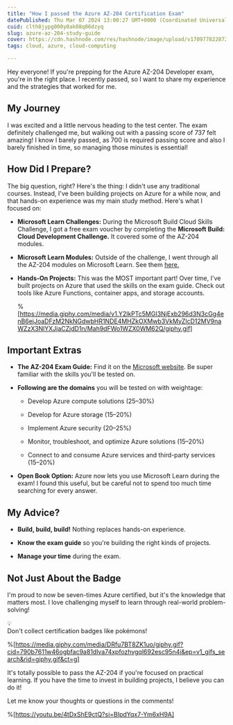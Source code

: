 ```yaml
---
title: "How I passed the Azure AZ-204 Certification Exam"
datePublished: Thu Mar 07 2024 13:00:27 GMT+0000 (Coordinated Universal Time)
cuid: clth8jypg000y0ak08q06dzyq
slug: azure-az-204-study-guide
cover: https://cdn.hashnode.com/res/hashnode/image/upload/v1709778228725/0a645f30-1c11-48aa-a408-edbc129d04eb.png
tags: cloud, azure, cloud-computing

---
```


Hey everyone! If you're prepping for the Azure AZ-204 Developer exam, you're in the right place. I recently passed, so I want to share my experience and the strategies that worked for me.

## **My Journey**

I was excited and a little nervous heading to the test center. The exam definitely challenged me, but walking out with a passing score of 737 felt amazing! I know I barely passed, as 700 is required passing score and also I barely finished in time, so managing those minutes is essential!

## **How Did I Prepare?**

The big question, right? Here's the thing: I didn't use any traditional courses. Instead, I've been building projects on Azure for a while now, and that hands-on experience was my main study method. Here's what I focused on:

* **Microsoft Learn Challenges:** During the Microsoft Build Cloud Skills Challenge, I got a free exam voucher by completing the **Microsoft Build: Cloud Development Challenge.** It covered some of the AZ-204 modules.
    
* **Microsoft Learn Modules:** Outside of the challenge, I went through all the AZ-204 modules on Microsoft Learn. See them [here.](https://learn.microsoft.com/en-us/credentials/certifications/exams/az-204/)
    
* **Hands-On Projects:** This was the MOST important part! Over time, I've built projects on Azure that used the skills on the exam guide. Check out tools like Azure Functions, container apps, and storage accounts.
    
    %[https://media.giphy.com/media/v1.Y2lkPTc5MGI3NjExb296d3N3cGg4enB6ejJoaDFzM2NkNGdwbHR1NDE4MHZkOXMwb3VkMyZlcD12MV9naWZzX3NlYXJjaCZjdD1n/Mah9dFWo1WZX0WM62Q/giphy.gif] 
    

## **Important Extras**

* **The AZ-204 Exam Guide:** Find it on the [Microsoft website](https://learn.microsoft.com/en-us/credentials/certifications/resources/study-guides/az-204). Be super familiar with the skills you'll be tested on.
    
* **Following are the domains** you will be tested on with weightage:
    
    * Develop Azure compute solutions (25–30%)
        
    * Develop for Azure storage (15–20%)
        
    * Implement Azure security (20–25%)
        
    * Monitor, troubleshoot, and optimize Azure solutions (15–20%)
        
    * Connect to and consume Azure services and third-party services (15–20%)
        
* **Open Book Option:** Azure now lets you use Microsoft Learn during the exam! I found this useful, but be careful not to spend too much time searching for every answer.
    

## **My Advice?**

* **Build, build, build!** Nothing replaces hands-on experience.
    
* **Know the exam guide** so you're building the right kinds of projects.
    
* **Manage your time** during the exam.
    

## **Not Just About the Badge**

I'm proud to now be seven-times Azure certified, but it's the knowledge that matters most. I love challenging myself to learn through real-world problem-solving!

<div data-node-type="callout">
<div data-node-type="callout-emoji">💡</div>
<div data-node-type="callout-text">Don't collect certification badges like pokémons!</div>
</div>

%[https://media.giphy.com/media/DRfu7BT8ZK1uo/giphy.gif?cid=790b7611w46ogbfac9a81dlva74xpfozhvgql692esc95n4i&ep=v1_gifs_search&rid=giphy.gif&ct=g] 

It's totally possible to pass the AZ-204 if you're focused on practical learning. If you have the time to invest in building projects, I believe you can do it!

Let me know your thoughts or questions in the comments!

%[https://youtu.be/4tDxShE9ctQ?si=BIpdYqx7-Ym6xH9A]